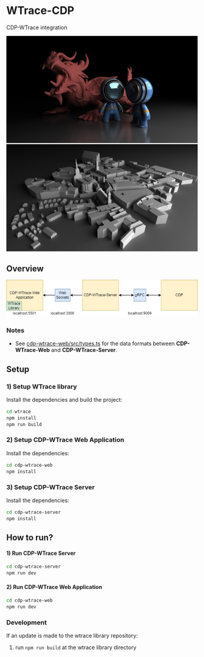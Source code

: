 # WTrace-CDP

CDP-WTrace integration

<img width="620" alt="task3_task7_PNG" src="./resources/meetman_xyz.jpg">
<img width="620" alt="task3_task7_PNG" src="./resources/marienplatz.jpg">


## Overview

<img width="620" alt="task3_task7_PNG" src="./resources/overview.jpg">

### Notes
- See [cdp-wtrace-web/src/types.ts](./cdp-wtrace-web/src/types.ts) for the data formats between **CDP-WTrace-Web** and **CDP-WTrace-Server**.

## Setup

### 1) Setup WTrace library
Install the dependencies and build the project:
```sh
cd wtrace
npm install
npm run build
```

### 2) Setup CDP-WTrace Web Application
Install the dependencies:
```sh
cd cdp-wtrace-web
npm install
```

### 3) Setup CDP-WTrace Server
Install the dependencies:
```sh
cd cdp-wtrace-server
npm install
```

## How to run?

#### 1) Run CDP-WTrace Server
```sh
cd cdp-wtrace-server
npm run dev
```

#### 2) Run CDP-WTrace Web Application
```sh
cd cdp-wtrace-web
npm run dev
```
   
### Development
If an update is made to the wtrace library repository:

1) run ```npm run build``` at the wtrace library directory
